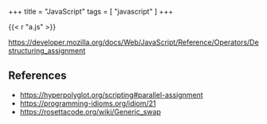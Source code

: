 +++
title = "JavaScript"
tags = [ "javascript" ]
+++

{{< r "a.js" >}}

<https://developer.mozilla.org/docs/Web/JavaScript/Reference/Operators/Destructuring_assignment>

## References

- <https://hyperpolyglot.org/scripting#parallel-assignment>
- <https://programming-idioms.org/idiom/21>
- <https://rosettacode.org/wiki/Generic_swap>
